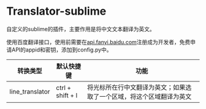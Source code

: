 # Translator-sublime
自定义的sublime的插件，主要作用是将中文文本翻译为英文。

使用百度翻译接口，使用前需要在[api.fanyi.baidu.com](https://api.fanyi.baidu.com)注册成为开发者，免费申请API的appid和密钥，添加到config.py中。

|转换类型|默认快捷键|功能|
|----|----|----|
|line_translator |ctrl + shift + l | 将光标所在行中文翻译为英文；如果选取了一个区域，将这个区域翻译为英文


